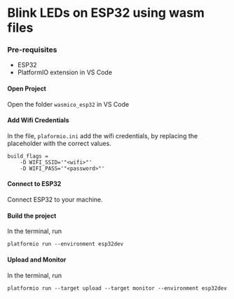 # Blink LEDs on ESP32 using wasm files

### Pre-requisites

- ESP32
- PlatformIO extension in VS Code

#### Open Project

Open the folder `wasmico_esp32` in VS Code

#### Add Wifi Credentials

In the file, `plaformio.ini` add the wifi credentials, by replacing the placeholder with the correct values.

```
build_flags = 
    -D WIFI_SSID='"<wifi>"'
    -D WIFI_PASS='"<password>"'
```

#### Connect to ESP32

Connect ESP32 to your machine.

#### Build the project

In the terminal, run

```
platformio run --environment esp32dev 
```

#### Upload and Monitor

In the terminal, run

```
platformio run --target upload --target monitor --environment esp32dev
```



